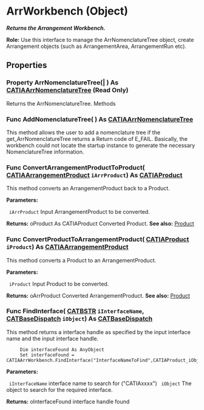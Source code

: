 # ArrWorkbench (Object)

**_Returns the Arrangement Workbench._**

**Role:** Use this interface to manage the ArrNomenclatureTree object, create Arrangement objects (such as ArrangementArea, ArrangementRun etc).

## Properties

### Property **ArrNomenclatureTree**(| ) As [CATIAArrNomenclatureTree](../CATArrangementInterfaces/interface_ArrNomenclatureTree_76774.md) (Read Only)

   Returns the ArrNomenclatureTree.  Methods

### Func **AddNomenclatureTree**( ) As [CATIAArrNomenclatureTree](../CATArrangementInterfaces/interface_ArrNomenclatureTree_76774.md)

   This method allows the user to add a nomenclature tree if the get_ArrNomenclatureTree returns a Return code of E_FAIL. Basically, the workbench could not locate the startup instance to generate the necessary NomenclatureTree information.  
### Func **ConvertArrangementProductToProduct**( [CATIAArrangementProduct](../CATArrangementInterfaces/interface_ArrangementProduct_70174.md)  `iArrProduct`) As [CATIAProduct](../ProductStructureInterfaces/interface_Product_11223.md)

   This method converts an ArrangementProduct back to a Product.

**Parameters:**

` iArrProduct`      Input ArrangementProduct to be converted.

**Returns:**      oProduct As CATIAProduct Converted Product.  **See also:**      [Product](../ProductStructureInterfaces/interface_Product_11223.md) 
### Func **ConvertProductToArrangementProduct**( [CATIAProduct](../ProductStructureInterfaces/interface_Product_11223.md)  `iProduct`) As [CATIAArrangementProduct](../CATArrangementInterfaces/interface_ArrangementProduct_70174.md)

   This method converts a Product to an ArrangementProduct.

**Parameters:**

` iProduct`      Input Product to be converted.

**Returns:**      oArrProduct Converted ArrangementProduct.  **See also:**      [Product](../ProductStructureInterfaces/interface_Product_11223.md) 
### Func **FindInterface**( [CATBSTR](../System/typedef_CATBSTR_8129.md)  `iInterfaceName`,  [CATBaseDispatch](../System/interface_CATBaseDispatch_45333.md)  `iObject`) As [CATBaseDispatch](../System/interface_CATBaseDispatch_45333.md)

   This method returns a interface handle as specified by the input interface name and the input interface handle.

```VBScript
     Dim interfaceFound As AnyObject
     Set interfaceFound = CATIAArrWorkbench.FindInterface("InterfaceNameToFind",CATIAProduct_iObject)

```

**Parameters:**

` iInterfaceName`      interface name to search for ("CATIAxxxx")
` iObject`      The object to search for the required interface.

**Returns:**      oInterfaceFound interface handle found
